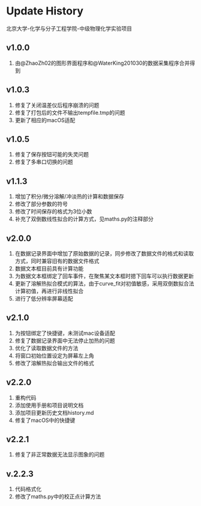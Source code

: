 # Update History

北京大学-化学与分子工程学院-中级物理化学实验项目

## v1.0.0

1. 由@ZhaoZh02的图形界面程序和@WaterKing201030的数据采集程序合并得到

## v1.0.3

1. 修复了关闭温差仪后程序崩溃的问题
2. 修复了打包后的文件不输出tempfile.tmp的问题
3. 更新了相应的macOS适配

## v1.0.5

1. 修复了保存按钮可能的失灵问题
2. 修复了多串口切换的问题

## v1.1.3

1. 增加了积分/微分溶解/冲淡热的计算和数据保存
2. 修改了部分参数的符号
3. 修改了时间保存的格式为3位小数
4. 补充了双倒数线性拟合的计算方式，见maths.py的注释部分

## v2.0.0

1. 在数据记录界面中增加了原始数据的记录，同步修改了数据文件的格式和读取方式，同时兼容旧有的数据文件格式
2. 数据文本框目前具有计算功能
3. 为数据文本框绑定了回车事件，在聚焦某文本框时摁下回车可以执行数据更新
4. 更新了溶解热拟合模式的算法，由于curve_fit对初值敏感，采用双倒数拟合法计算初值，再进行非线性拟合
5. 进行了低分辨率屏幕适配

## v2.1.0

1. 为按钮绑定了快捷键，未测试mac设备适配
2. 修复了数据记录界面中无法停止加热的问题
3. 优化了读取数据文件的方法
4. 将窗口初始位置设定为屏幕左上角
5. 修改了溶解热拟合输出文件的格式

## v2.2.0

1. 重构代码
2. 添加使用手册和项目说明文档
3. 添加项目更新历史文档history.md
4. 修复了macOS中的快捷键

## v2.2.1

1. 修复了非正常数据无法显示图象的问题

## v.2.2.3

1. 代码格式化
2. 修改了maths.py中的校正点计算方法
